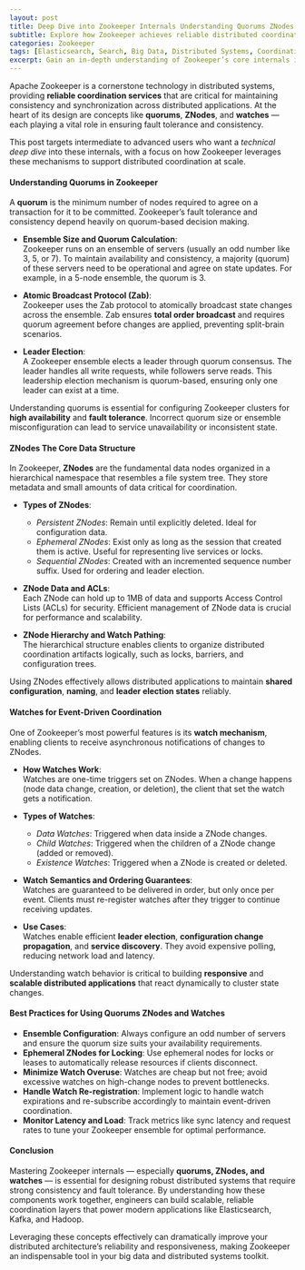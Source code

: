 ```yaml
---
layout: post
title: Deep Dive into Zookeeper Internals Understanding Quorums ZNodes and Watches for Distributed Coordination  
subtitle: Explore how Zookeeper achieves reliable distributed coordination using quorums ZNodes and watches  
categories: Zookeeper  
tags: [Elasticsearch, Search, Big Data, Distributed Systems, Coordination, Zookeeper]  
excerpt: Gain an in-depth understanding of Zookeeper’s core internals including quorums ZNodes and watches to master distributed coordination and fault tolerance.  
---
```

Apache Zookeeper is a cornerstone technology in distributed systems, providing **reliable coordination services** that are critical for maintaining consistency and synchronization across distributed applications. At the heart of its design are concepts like **quorums**, **ZNodes**, and **watches** — each playing a vital role in ensuring fault tolerance and consistency.

This post targets intermediate to advanced users who want a *technical deep dive* into these internals, with a focus on how Zookeeper leverages these mechanisms to support distributed coordination at scale.

#### Understanding Quorums in Zookeeper

A **quorum** is the minimum number of nodes required to agree on a transaction for it to be committed. Zookeeper’s fault tolerance and consistency depend heavily on quorum-based decision making.

- **Ensemble Size and Quorum Calculation**:  
  Zookeeper runs on an ensemble of servers (usually an odd number like 3, 5, or 7). To maintain availability and consistency, a majority (quorum) of these servers need to be operational and agree on state updates. For example, in a 5-node ensemble, the quorum is 3.

- **Atomic Broadcast Protocol (Zab)**:  
  Zookeeper uses the Zab protocol to atomically broadcast state changes across the ensemble. Zab ensures **total order broadcast** and requires quorum agreement before changes are applied, preventing split-brain scenarios.

- **Leader Election**:  
  A Zookeeper ensemble elects a leader through quorum consensus. The leader handles all write requests, while followers serve reads. This leadership election mechanism is quorum-based, ensuring only one leader can exist at a time.

Understanding quorums is essential for configuring Zookeeper clusters for **high availability** and **fault tolerance**. Incorrect quorum size or ensemble misconfiguration can lead to service unavailability or inconsistent state.

#### ZNodes The Core Data Structure

In Zookeeper, **ZNodes** are the fundamental data nodes organized in a hierarchical namespace that resembles a file system tree. They store metadata and small amounts of data critical for coordination.

- **Types of ZNodes**:  
  - *Persistent ZNodes*: Remain until explicitly deleted. Ideal for configuration data.  
  - *Ephemeral ZNodes*: Exist only as long as the session that created them is active. Useful for representing live services or locks.  
  - *Sequential ZNodes*: Created with an incremented sequence number suffix. Used for ordering and leader election.

- **ZNode Data and ACLs**:  
  Each ZNode can hold up to 1MB of data and supports Access Control Lists (ACLs) for security. Efficient management of ZNode data is crucial for performance and scalability.

- **ZNode Hierarchy and Watch Pathing**:  
  The hierarchical structure enables clients to organize distributed coordination artifacts logically, such as locks, barriers, and configuration trees.

Using ZNodes effectively allows distributed applications to maintain **shared configuration**, **naming**, and **leader election states** reliably.

#### Watches for Event-Driven Coordination

One of Zookeeper’s most powerful features is its **watch mechanism**, enabling clients to receive asynchronous notifications of changes to ZNodes.

- **How Watches Work**:  
  Watches are one-time triggers set on ZNodes. When a change happens (node data change, creation, or deletion), the client that set the watch gets a notification.

- **Types of Watches**:  
  - *Data Watches*: Triggered when data inside a ZNode changes.  
  - *Child Watches*: Triggered when the children of a ZNode change (added or removed).  
  - *Existence Watches*: Triggered when a ZNode is created or deleted.

- **Watch Semantics and Ordering Guarantees**:  
  Watches are guaranteed to be delivered in order, but only once per event. Clients must re-register watches after they trigger to continue receiving updates.

- **Use Cases**:  
  Watches enable efficient **leader election**, **configuration change propagation**, and **service discovery**. They avoid expensive polling, reducing network load and latency.

Understanding watch behavior is critical to building **responsive** and **scalable distributed applications** that react dynamically to cluster state changes.

#### Best Practices for Using Quorums ZNodes and Watches

- **Ensemble Configuration**: Always configure an odd number of servers and ensure the quorum size suits your availability requirements.  
- **Ephemeral ZNodes for Locking**: Use ephemeral nodes for locks or leases to automatically release resources if clients disconnect.  
- **Minimize Watch Overuse**: Watches are cheap but not free; avoid excessive watches on high-change nodes to prevent bottlenecks.  
- **Handle Watch Re-registration**: Implement logic to handle watch expirations and re-subscribe accordingly to maintain event-driven coordination.  
- **Monitor Latency and Load**: Track metrics like sync latency and request rates to tune your Zookeeper ensemble for optimal performance.

#### Conclusion

Mastering Zookeeper internals — especially **quorums, ZNodes, and watches** — is essential for designing robust distributed systems that require strong consistency and fault tolerance. By understanding how these components work together, engineers can build scalable, reliable coordination layers that power modern applications like Elasticsearch, Kafka, and Hadoop.

Leveraging these concepts effectively can dramatically improve your distributed architecture’s reliability and responsiveness, making Zookeeper an indispensable tool in your big data and distributed systems toolkit.
